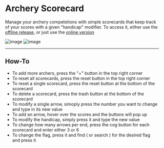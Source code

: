 # Archery Scorecard
Manage your archery competetions with simple scorecards that keep track of your scores with a given "handicap" modifier. To access it, either use the [offline release](https://github.com/JanuZz/bueskydning-scorecard/releases/tag/v1.0.0), or just use the [online version](https://januzz.github.io/bueskydning-scorecard/)

![image](https://github.com/JanuZz/bueskydning-scorecard/assets/72662150/a04f8bb4-0381-4fbb-8933-bd932ab80fda)
![image](https://github.com/JanuZz/bueskydning-scorecard/assets/72662150/2b1c4ccd-e16a-45b5-bf39-18602f7c9699)

---


## How-To
- To add more archers, press the "+" button in the top right corner
- To reset all scorecards, press the reset button in the top right corner
- To reset a single scorecard, press the reset button at the bottom of the scorecard
- To delete a scorecard, press the trash button at the bottom of the scorecard
- To modify a single arrow, simoply press the number you want to change and type in its new value
- To add an arrow, hover over the scores and the buttons will pop up
- To modify the handicap, simply press it and type the new value
- To change how many arrows per end, press the cog button for each scorecard and enter either 3 or 6
- To change the flag, press it and find ( or search ) for the desired flag and press it
